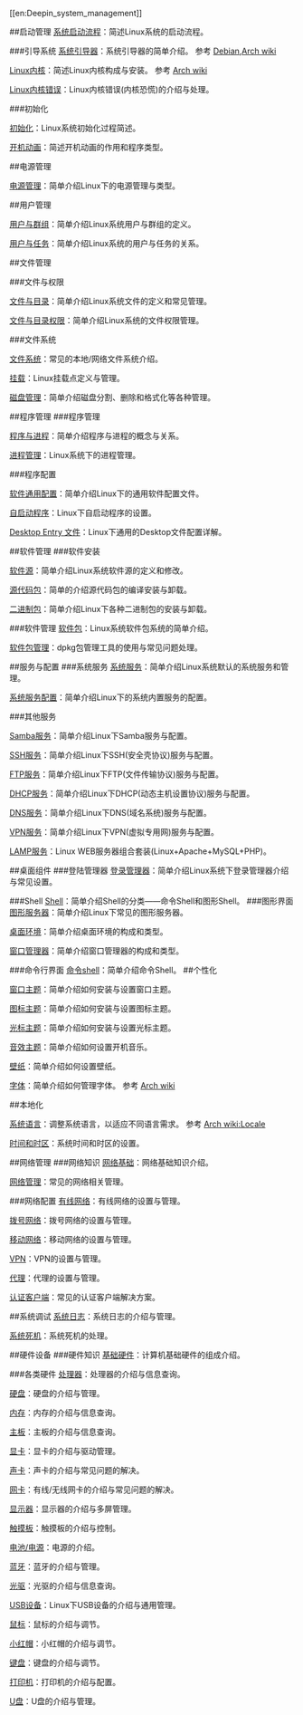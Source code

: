 [[en:Deepin_system_management]]


##启动管理
[系统启动流程](系统启动流程)：简述Linux系统的启动流程。

###引导系统
[系统引导器](系统引导器)：系统引导器的简单介绍。
参考 [Debian](https://wiki.debian.org/BootLoader),[Arch wiki](https://wiki.archlinux.org/index.php/Boot_loaders_(%E7%AE%80%E4%BD%93%E4%B8%AD%E6%96%87))

[Linux内核](Linux内核)：简述Linux内核构成与安装。
参考 [Arch wiki](https://wiki.archlinux.org/index.php/Kernel_modules_(%E7%AE%80%E4%BD%93%E4%B8%AD%E6%96%87)#.E6.89.8B.E5.8A.A8.E5.8A.A0.E8.BD.BD.E5.8D.B8.E8.BD.BD)

[Linux内核错误](Linux内核错误)：Linux内核错误(内核恐慌)的介绍与处理。


###初始化

[初始化](初始化)：Linux系统初始化过程简述。


[开机动画](开机动画)：简述开机动画的作用和程序类型。


##电源管理

[电源管理](电源管理)：简单介绍Linux下的电源管理与类型。



##用户管理

[用户与群组](用户与群组)：简单介绍Linux系统用户与群组的定义。

[用户与任务](用户与任务)：简单介绍Linux系统的用户与任务的关系。

##文件管理

###文件与权限

[文件与目录](文件与目录)：简单介绍Linux系统文件的定义和常见管理。

[文件与目录权限](文件与目录权限)：简单介绍Linux系统的文件权限管理。

###文件系统

[文件系统](文件系统)：常见的本地/网络文件系统介绍。

[挂载](挂载)：Linux挂载点定义与管理。

[磁盘管理](磁盘管理)：简单介绍磁盘分割、删除和格式化等各种管理。

##程序管理
###程序管理

[程序与进程](程序与进程)：简单介绍程序与进程的概念与关系。

[进程管理](进程管理)：Linux系统下的进程管理。

###程序配置

[软件通用配置](软件通用配置)：简单介绍Linux下的通用软件配置文件。

[自启动程序](自启动程序)：Linux下自启动程序的设置。

[Desktop Entry 文件](Desktop_Entry_文件)：Linux下通用的Desktop文件配置详解。

##软件管理
###软件安装

[软件源](软件源)：简单介绍Linux系统软件源的定义和修改。


[源代码包](源代码包)：简单的介绍源代码包的编译安装与卸载。

[二进制包](二进制包)：简单介绍Linux下各种二进制包的安装与卸载。

###软件管理
[软件包](软件包)：Linux系统软件包系统的简单介绍。

[软件包管理](软件包管理)：dpkg包管理工具的使用与常见问题处理。

##服务与配置
###系统服务
[系统服务](系统服务)：简单介绍Linux系统默认的系统服务和管理。

[系统服务配置](系统服务配置)：简单介绍Linux下的系统内置服务的配置。

###其他服务

[Samba服务](Samba服务)：简单介绍Linux下Samba服务与配置。

[SSH服务](SSH服务)：简单介绍Linux下SSH(安全壳协议)服务与配置。

[FTP服务](FTP服务)：简单介绍Linux下FTP(文件传输协议)服务与配置。

[DHCP服务](DHCP服务)：简单介绍Linux下DHCP(动态主机设置协议)服务与配置。

[DNS服务](DNS服务)：简单介绍Linux下DNS(域名系统)服务与配置。

[VPN服务](VPN服务)：简单介绍Linux下VPN(虚拟专用网)服务与配置。

[LAMP服务](LAMP服务)：Linux WEB服务器组合套装(Linux+Apache+MySQL+PHP)。

##桌面组件
###登陆管理器
[登录管理器](登录管理器)：简单介绍Linux系统下登录管理器介绍与常见设置。

###Shell
[Shell](Shell)：简单介绍Shell的分类——命令Shell和图形Shell。
###图形界面
[图形服务器](图形服务器)：简单介绍Linux下常见的图形服务器。

[桌面环境](桌面环境)：简单介绍桌面环境的构成和类型。

[窗口管理器](窗口管理器)：简单介绍窗口管理器的构成和类型。

###命令行界面
[命令shell](命令shell)：简单介绍命令Shell。
##个性化

[窗口主题](窗口主题)：简单介绍如何安装与设置窗口主题。

[图标主题](图标主题)：简单介绍如何安装与设置图标主题。

[光标主题](光标主题)：简单介绍如何安装与设置光标主题。

[音效主题](音效主题)：简单介绍如何设置开机音乐。

[壁纸](壁纸)：简单介绍如何设置壁纸。

[字体](字体)：简单介绍如何管理字体。
参考 [Arch wiki](https://wiki.archlinux.org/index.php/Fonts_(%E7%AE%80%E4%BD%93%E4%B8%AD%E6%96%87))

##本地化

[系统语言](系统语言)：调整系统语言，以适应不同语言需求。
参考 [Arch wiki:Locale](https://wiki.archlinux.org/index.php/Locale_(%E7%AE%80%E4%BD%93%E4%B8%AD%E6%96%87))

[时间和时区](时间和时区)：系统时间和时区的设置。


##网络管理
###网络知识
[网络基础](网络基础)：网络基础知识介绍。

[网络管理](网络管理)：常见的网络相关管理。

###网络配置
[有线网络](有线网络)：有线网络的设置与管理。

[拨号网络](拨号网络)：拨号网络的设置与管理。

[移动网络](移动网络)：移动网络的设置与管理。

[VPN](VPN)：VPN的设置与管理。

[代理](代理)：代理的设置与管理。

[认证客户端](认证客户端)：常见的认证客户端解决方案。

##系统调试
[系统日志](系统日志)：系统日志的介绍与管理。

[系统死机](系统死机)：系统死机的处理。

##硬件设备
###硬件知识
[基础硬件](基础硬件)：计算机基础硬件的组成介绍。

###各类硬件
[处理器](处理器)：处理器的介绍与信息查询。

[硬盘](硬盘)：硬盘的介绍与管理。

[内存](内存)：内存的介绍与信息查询。

[主板](主板)：主板的介绍与信息查询。

[显卡](显卡)：显卡的介绍与驱动管理。

[声卡](声卡)：声卡的介绍与常见问题的解决。

[网卡](网卡)：有线/无线网卡的介绍与常见问题的解决。

[显示器](显示器)：显示器的介绍与多屏管理。

[触摸板](触摸板)：触摸板的介绍与控制。

[电池/电源](电池/电源)：电源的介绍。

[蓝牙](蓝牙)：蓝牙的介绍与管理。

[光驱](光驱)：光驱的介绍与信息查询。

[USB设备](USB设备)：Linux下USB设备的介绍与通用管理。

[鼠标](鼠标)：鼠标的介绍与调节。

[小红帽](小红帽)：小红帽的介绍与调节。

[键盘](键盘)：键盘的介绍与调节。

[打印机](打印机)：打印机的介绍与配置。

[U盘](U盘)：U盘的介绍与管理。
